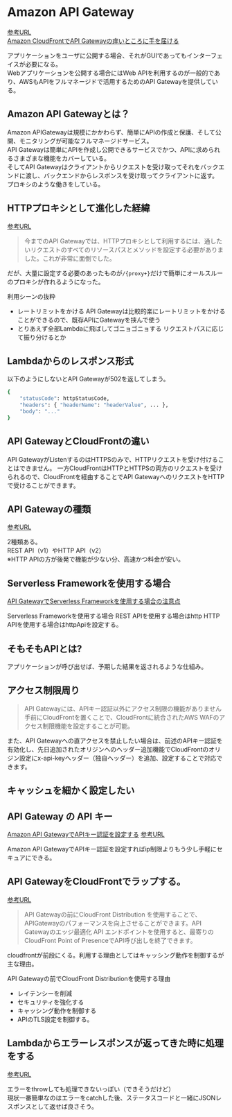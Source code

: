 # Amazon API Gateway
[参考URL](https://dev.classmethod.jp/articles/what-does-amazon-api-gateway-do/)  
[Amazon CloudFrontでAPI Gatewayの痒いところに手を届ける](https://dev.classmethod.jp/articles/cache-api-gateway-by-cloudfront/)

アプリケーションをユーザに公開する場合、それがGUIであってもインターフェイスが必要になる。  
Webアプリケーションを公開する場合にはWeb APIを利用するのが一般的であり、AWSもAPIをフルマネージドで活用するためのAPI Gatewayを提供している。

## Amazon API Gatewayとは？

Amazon APIGatewayは規模にかかわらず、簡単にAPIの作成と保護、そして公開、モニタリングが可能なフルマネージドサービス。  
API Gatewayは簡単にAPIを作成し公開できるサービスでかつ、APIに求められるさまざまな機能をカバーしている。  
そしてAPI Gatewayはクライアントからリクエストを受け取ってそれをバックエンドに渡し、バックエンドからレスポンスを受け取ってクライアントに返す。  
プロキシのような働きをしている。  

## HTTPプロキシとして進化した経緯
[参考URL](https://qiita.com/_mogaming/items/4e9d8c62739399b076b7)

>今までのAPI Gatewayでは、HTTPプロキシとして利用するには、通したいリクエストのすべてのリソースパスとメソッドを設定する必要がありました。これが非常に面倒でした。

だが、大量に設定する必要のあったものが`/{proxy+}`だけで簡単にオールスルーのプロキシが作れるようになった。  

利用シーンの抜粋  
- レートリミットをかける
  API Gatewayは比較的楽にレートリミットをかけることができるので、既存APIにGatewayを挟んで使う
- とりあえず全部Lambdaに飛ばしてゴニョゴニョする
  リクエストパスに応じて振り分けるとか

## Lambdaからのレスポンス形式

以下のようにしないとAPI Gatewayが502を返してしまう。

```sh
{
    "statusCode": httpStatusCode,
    "headers": { "headerName": "headerValue", ... },
    "body": "..."
}
```

## API GatewayとCloudFrontの違い

API GatewayがListenするのはHTTPSのみで、HTTPリクエストを受け付けることはできません。 一方CloudFrontはHTTPとHTTPSの両方のリクエストを受けられるので、CloudFrontを経由することでAPI GatewayへのリクエストをHTTPで受けることができます。

## API Gatewayの種類
[参考URL](https://zenn.dev/marokanatani/articles/aws_api_gateway_behavior_go_around)

2種類ある。  
REST API（v1）やHTTP API（v2）  
※HTTP APIの方が後発で機能が少ない分、高速かつ料金が安い。

## Serverless Frameworkを使用する場合
[API GatewayでServerless Frameworkを使用する場合の注意点](https://zenn.dev/marokanatani/articles/aws_api_gateway_behavior_go_around)

Serverless Frameworkを使用する場合
REST APIを使用する場合はhttp
HTTP APIを使用する場合はhttpApiを設定する。

## そもそもAPIとは?

アプリケーションが呼び出せば、予期した結果を返されるような仕組み。

## アクセス制限周り

>API Gatewayには、APIキー認証以外にアクセス制限の機能がありません
手前にCloudFrontを置くことで、CloudFrontに統合されたAWS WAFのアクセス制限機能を設定することが可能。

また、API Gatewayへの直アクセスを禁止したい場合は、前述のAPIキー認証を有効化し、先日追加されたオリジンへのヘッダー追加機能でCloudFrontのオリジン設定にx-api-keyヘッダー（独自ヘッダー）を追加、設定することで対応できます。

## キャッシュを細かく設定したい


## API Gateway の API キー
[Amazon API GatewayでAPIキー認証を設定する](https://dev.classmethod.jp/articles/apigateway-apikey-auth/)
[参考URL](https://nasrinjp1.hatenablog.com/entry/2019/10/08/212938)

Amazon API GatewayでAPIキー認証を設定すればip制限よりもう少し手軽にセキュアにできる。

## API GatewayをCloudFrontでラップする。
[参考URL](https://dev.classmethod.jp/articles/api-gateway-with-cloudfront-distribution/)

>API Gatewayの前にCloudFront Distribution を使用することで、APIGatewayのパフォーマンスを向上させることができます。API Gatewayのエッジ最適化 API エンドポイントを使用すると、最寄りのCloudFront Point of PresenceでAPI呼び出しを終了できます。

cloudfrontが前段にくる。利用する理由としてはキャッシング動作を制御するが主な理由。

API Gatewayの前でCloudFront Distributionを使用する理由
- レイテンシーを削減
- セキュリティを強化する
- キャッシング動作を制御する
- APIのTLS設定を制御する。

## Lambdaからエラーレスポンスが返ってきた時に処理をする
[参考URL](https://docs.aws.amazon.com/ja_jp/apigateway/latest/developerguide/handle-errors-in-lambda-integration.html)

エラーをthrowしても処理できないっぽい（できそうだけど）  
現状一番簡単なのはエラーをcatchした後、ステータスコードと一緒にJSONレスポンスとして返せば良さそう。